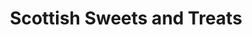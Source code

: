 ---
title: "Scottish Sweets and Treats"
url: /edinburgh/scottish-sweets-and-treats/
shop: confectionery
---